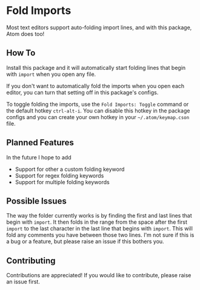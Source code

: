 # Fold Imports

Most text editors support auto-folding import lines, and with this package, Atom does too!

## How To

Install this package and it will automatically start folding lines that begin with `import` when you open any file.

If you don't want to automatically fold the imports when you open each editor, you can turn that setting off in this package's configs.

To toggle folding the imports, use the `Fold Imports: Toggle` command or the default hotkey `ctrl-alt-i`. You can disable this hotkey in the package configs and you can create your own hotkey in your `~/.atom/keymap.cson` file.

## Planned Features

In the future I hope to add
- Support for other a custom folding keyword
- Support for regex folding keywords
- Support for multiple folding keywords

## Possible Issues

The way the folder currently works is by finding the first and last lines that begin with `import`. It then folds in the range from the space after the first `import` to the last character in the last line that begins with `import`. This will fold any comments you have between those two lines. I'm not sure if this is a bug or a feature, but please raise an issue if this bothers you.

## Contributing

Contributions are appreciated! If you would like to contribute, please raise an issue first.

